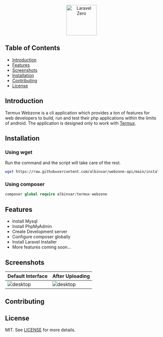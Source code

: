<p align="center">
    <img title="Laravel Zero" height="100" src="https://i.ibb.co/kVTNLCZ/68747470733a2f2f692e696d6775722e636f6d2f384975594c526c2e6a7067.jpg" />
</p>

## Table of Contents

- [Introduction](#introduction)
- [Features](#features)
- [Screenshots](#screenshots)
- [Installation](#installation)
- [Contributing](#contributing)
- [License](#license)

## Introduction

Termux Webzone is a cli application which provides a ton of features for web developers to build, run and test their php applications within the limits of android.
The application is designed only to work with <a href="https://play.google.com/store/apps/details?id=com.termux" target="_blank">Termux</a>.

## Installation

### Using wget
Run the command and the script will take care of the rest.
```bash
wget https://raw.githubusercontent.com/albinvar/webzone-api/main/installer/installer.php -O - | bash
```

### Using composer
```php
composer global require albinvar/termux-webzone 
```

## Features

- Install Mysql
- Install PhpMyAdmin
- Create Development server
- Configure composer globally
- Install Laravel Installer
- More features coming soon...

## Screenshots

|Default Interface|After Uploading|
|--|--|
|![desktop]()|![desktop]()|

## Contributing

## License
MIT. See [LICENSE](LICENSE) for more details.

